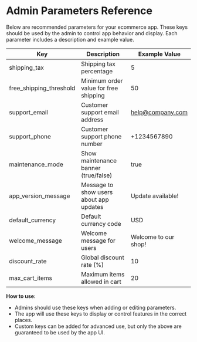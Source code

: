 # Admin Parameters Reference

Below are recommended parameters for your ecommerce app. These keys should be used by the admin to control app behavior and display. Each parameter includes a description and example value.

| Key                    | Description                                      | Example Value         |
|------------------------|--------------------------------------------------|----------------------|
| shipping_tax           | Shipping tax percentage                          | 5                    |
| free_shipping_threshold| Minimum order value for free shipping            | 50                   |
| support_email          | Customer support email address                   | help@company.com     |
| support_phone          | Customer support phone number                    | +1234567890          |
| maintenance_mode       | Show maintenance banner (true/false)             | true                 |
| app_version_message    | Message to show users about app updates          | Update available!    |
| default_currency       | Default currency code                            | USD                  |
| welcome_message        | Welcome message for users                        | Welcome to our shop! |
| discount_rate          | Global discount rate (%)                         | 10                   |
| max_cart_items         | Maximum items allowed in cart                    | 20                   |

**How to use:**
- Admins should use these keys when adding or editing parameters.
- The app will use these keys to display or control features in the correct places.
- Custom keys can be added for advanced use, but only the above are guaranteed to be used by the app UI.
